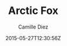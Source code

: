 ---
title: "Arctic Fox"
github: https://github.com/diezcami/arctic-fox-theme/
demo: https://diezcami.github.io/arctic-fox-theme
author: Camille Diez

ssg:
  - Jekyll
cms:
  - No Cms
date: 2015-05-27T12:30:56Z
github_branch: master
description: ":snowboarder: An even more lightweight theme for Jekyll"
stale: true
---